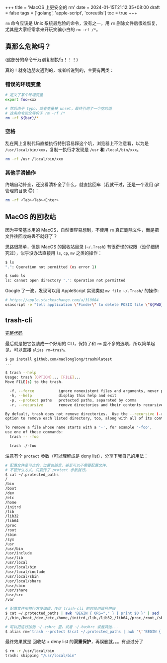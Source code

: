 +++
title = 'MacOS 上更安全的 rm'
date = 2024-01-15T21:12:35+08:00
draft = false
tags = ['golang', 'apple-script', 'coreutils']
toc = true
+++

`rm` 命令应该是 Unix 系统最危险的命令，没有之一。用 `rm` 删除文件后很难恢复，尤其是大家经常拿来开玩笑骗小白的 `rm -rf /*`。

## 真那么危险吗？

(这部分的命令千万别复制执行！！！)

真的！就身边朋友遇到的，或者听说到的，主要有两类：

### 错误的环境变量

```bash
# 定义了某个环境变量
export foo=xxx

# 然后由于 typo，或者变量被 unset，最终引用了一个空的值
# 这条命令完全等价于 rm -rf /*
rm -rf ${bar}/*
```

### 空格

乱在网上复制代码直接执行特别容易踩这个坑，浏览器上不注意看，以为是 `/usr/local/bin/xxx`，复制一执行才发现是 `/usr` **和** `/local/bin/xxx`。

```bash
rm -rf /usr /local/bin/xxx
```

### 其他手滑操作

终端自动补全，还没看清补全了什么，就直接回车（我就干过，还是一个没用 git 管理的目录 😇）：

```bash
rm -rf <Tab><Tab><Enter>
```

## MacOS 的回收站

因为平常基本用的 MacOS，自然很容易想到，不使用 `rm` 真正删除文件，而是把文件往回收站丢不就好了？

思路很简单，但是 MacOS 的回收站目录 (`~/.Trash`) 有很奇怪的权限（没仔细研究过），似乎没办法直接用 `ls`, `cp`, `mv` 之类的操作：

```bash
$ ls
".": Operation not permitted (os error 1)

$ sudo ls
ls: cannot open directory '.': Operation not permitted
```

Google 了一波，发现可以用 AppleScript 实现类似 `mv file ~/.Trash/` 的操作:

```bash
# https://apple.stackexchange.com/a/310084
osascript -e "tell application \"Finder\" to delete POSIX file \"${PWD}/${InputFile}\""
```

## trash-cli

[完整代码](https://github.com/maolonglong/trash)

最后就是把它包装成一个好用的 CLI，保持了和 `rm` 差不多的选项，所以简单起见，可以直接 `alias rm=trash`。

```bash
$ go install github.com/maolonglong/trash@latest
...

$ trash --help
Usage: trash [OPTION]... [FILE]...
Move FILE(s) to the trash.

  -f, --force           ignore nonexistent files and arguments, never prompt
  -h, --help            display this help and exit
  -p, --protect paths   protected paths, separated by comma
  -r, --recursive       remove directories and their contents recursively

By default, trash does not remove directories.  Use the --recursive (-r)
option to remove each listed directory, too, along with all of its contents.

To remove a file whose name starts with a '-', for example '-foo',
use one of these commands:
  trash -- -foo

  trash ./-foo
```

注意有个 `protect` 参数（可以理解成是 deny list），分享下我自己的用法：

```bash
# 配置文件是可选的，位置也随意，甚至可以不需要配置文件，
# 不管什么方式，只要传了 protect 参数就行。
$ cat ~/.protected_paths
/
/bin
/boot
/dev
/etc
/home
/initrd
/lib
/lib32
/lib64
/proc
/root
/sbin
/sys
/usr
/usr/bin
/usr/include
/usr/lib
/usr/local
/usr/local/bin
/usr/local/include
/usr/local/sbin
/usr/local/share
/usr/sbin
/usr/share
/usr/src
/var

# 配置文件用换行方便编辑，传给 trash-cli 的时候用逗号拼接
$ cat ~/.protected_paths | awk 'BEGIN { ORS="," } { print $0 }' | sed 's/,$//'
/,/bin,/boot,/dev,/etc,/home,/initrd,/lib,/lib32,/lib64,/proc,/root,/sbin,/sys,/usr,/usr/bin,/usr/include,/usr/lib,/usr/local,/usr/local/bin,/usr/local/include,/usr/local/sbin,/usr/local/share,/usr/sbin,/usr/share,/usr/src,/var

# 可以把这行加到 ~/.zshrc 里，或者 ~/.bashrc 或者其他...
$ alias rm='trash --protect $(cat ~/.protected_paths | awk '\''BEGIN { ORS="," } { print $0 }'\'' | sed '\''s/,$//'\'') '
```

最终效果就是 回收站 + deny list 的**双重保护**，再误删就。。。有点过分了

```bash
$ rm -r /usr/local/bin
trash: skipping "/usr/local/bin"
```
